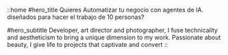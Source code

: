 ::home
#hero_title
Quieres Automatizar tu negocio con agentes de IA. diseñados para hacer el trabajo de 10 personas?

#hero_subtitle
Developer, art director and photographer, I fuse technicality and aestheticism to bring a unique dimension to my work. Passionate about beauty, I give life to projects that captivate and convert
::
